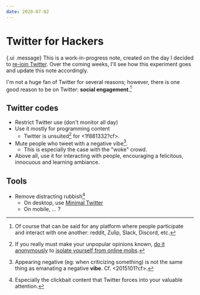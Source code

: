 ```yaml
---
date: 2020-07-02
---
```


# Twitter for Hackers

{.ui .message}
This is a work-in-progress note, created on the day I decided to [re-join Twitter](https://twitter.com/sridca). Over the coming weeks, I'll see how this experiment goes and update this note accordingly.

I'm not a huge fan of Twitter for several reasons; however, there is one good reason to be on Twitter: **social engagement**.[^not-just-twitter]

[^not-just-twitter]: Of course that can be said for any platform where people participate and interact with one another: reddit, Zulip, Slack, Discord, etc.

## Twitter codes

- Restrict Twitter use (don't monitor all day)
- Use it mostly for programming content 
  - Twitter is unsuited[^anon] for <1f881332?cf>.
- Mute people who tweet with a negative vibe[^vibe].
  - This is especially the case with the "woke" crowd.
- Above all, use it for interacting with people, encouraging a felicitous, innocuous and learning ambiance.

[^vibe]: Appearing negative (eg: when criticizing something) is not the same thing as emanating a negative **vibe**. Cf. <2015101?cf>. 

## Tools

- Remove distracting rubbish[^clickbait]
  - On desktop, use [Minimal Twitter](https://github.com/thomaswang/minimal-twitter)
  - On mobile, ... ?

[^clickbait]: Especially the clickbait content that Twitter forces into your valuable attention.

[^anon]: If you really must make your unpopular opinions known, [do it anonymously](https://uglyduck.ca/blog-anonymously/) to [isolate yourself from online mobs](https://news.ycombinator.com/item?id=23789621).
